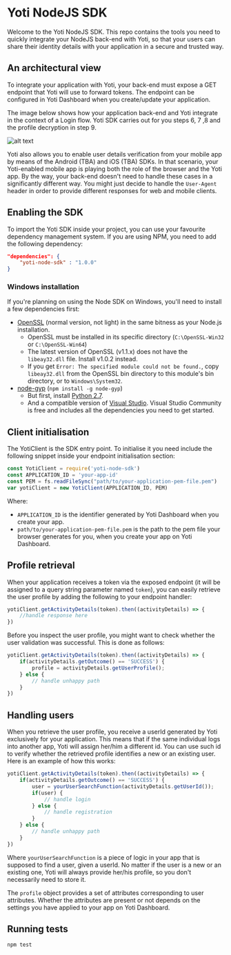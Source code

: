 Yoti NodeJS SDK
=============

Welcome to the Yoti NodeJS SDK. This repo contains the tools you need to quickly integrate your NodeJS back-end with Yoti, so that your users can share their identity details with your application in a secure and trusted way.    

## An architectural view
To integrate your application with Yoti, your back-end must expose a GET endpoint that Yoti will use to forward tokens.
The endpoint can be configured in Yoti Dashboard when you create/update your application.

The image below shows how your application back-end and Yoti integrate in the context of a Login flow.
Yoti SDK carries out for you steps 6, 7 ,8 and the profile decryption in step 9.

![alt text](https://github.com/getyoti/node/raw/master/login_flow.png "Login flow")


Yoti also allows you to enable user details verification from your mobile app by means of the Android (TBA) and iOS (TBA) SDKs. In that scenario, your Yoti-enabled mobile app is playing both the role of the browser and the Yoti app. By the way, your back-end doesn't need to handle these cases in a significantly different way. You might just decide to handle the `User-Agent` header in order to provide different responses for web and mobile clients.
   

## Enabling the SDK
To import the Yoti SDK inside your project, you can use your favourite dependency management system.
If you are using NPM, you need to add the following dependency:

```json
"dependencies": {
    "yoti-node-sdk" : "1.0.0"
}
```

### Windows installation
If you're planning on using the Node SDK on Windows, you'll need to install a few dependencies first:

* [OpenSSL](http://slproweb.com/products/Win32OpenSSL.html) (normal version, not light)
in the same bitness as your Node.js installation.
    * OpenSSL must be installed in its specific directory (`C:\OpenSSL-Win32` or `C:\OpenSSL-Win64`)
    * The latest version of OpenSSL (v1.1.x) does not have the `libeay32.dll` file. Install v1.0.2 instead.
    * If you get `Error: The specified module could not be found.`, copy `libeay32.dll` from the OpenSSL bin directory to this module's bin directory, or to `Windows\System32`.
* [node-gyp](https://github.com/nodejs/node-gyp) (`npm install -g node-gyp`)
   * But first, install [Python 2.7](http://www.python.org/download/).
   * And a compatible version of [Visual Studio](https://www.visualstudio.com/downloads/). Visual Studio Community is free and includes all the dependencies you need to get started.

## Client initialisation
The YotiClient is the SDK entry point. To initialise it you need include the following snippet inside your endpoint initialisation section:
```javascript
const YotiClient = require('yoti-node-sdk')
const APPLICATION_ID = 'your-app-id'
const PEM = fs.readFileSync("path/to/your-application-pem-file.pem")
var yotiClient = new YotiClient(APPLICATION_ID, PEM)
```
Where:
* `APPLICATION_ID` is the identifier generated by Yoti Dashboard when you create your app.
* `path/to/your-application-pem-file.pem` is the path to the pem file your browser generates for you, when you create your app on Yoti Dashboard.


## Profile retrieval
When your application receives a token via the exposed endpoint (it will be assigned to a query string parameter named `token`), you can easily retrieve the user profile by adding the following to your endpoint handler:

```javascript
yotiClient.getActivityDetails(token).then((activityDetails) => {
	//handle response here
})
```
Before you inspect the user profile, you might want to check whether the user validation was successful.
This is done as follows:

```javascript
yotiClient.getActivityDetails(token).then((activityDetails) => {
	if(activityDetails.getOutcome() == 'SUCCESS') {
		profile = activityDetails.getUserProfile();
	} else {
		// handle unhappy path
	}
})
``` 

## Handling users
When you retrieve the user profile, you receive a userId generated by Yoti exclusively for your application.
This means that if the same individual logs into another app, Yoti will assign her/him a different id.
You can use such id to verify whether the retrieved profile identifies a new or an existing user.
Here is an example of how this works:

```javascript
yotiClient.getActivityDetails(token).then((activityDetails) => {
	if(activityDetails.getOutcome() == 'SUCCESS') {
		user = yourUserSearchFunction(activityDetails.getUserId());
		if(user) {
			// handle login
		} else {
			// handle registration
		}
	} else {
		// handle unhappy path
	}
})
```
Where `yourUserSearchFunction` is a piece of logic in your app that is supposed to find a user, given a userId. 
No matter if the user is a new or an existing one, Yoti will always provide her/his profile, so you don't necessarily need to store it.

The `profile` object provides a set of attributes corresponding to user attributes. Whether the attributes are present or not depends on the settings you have applied to your app on Yoti Dashboard.

## Running tests
```npm test```
